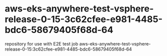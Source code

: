 # aws-eks-anywhere-test-vsphere-release-0-15-3c62cfee-e981-4485-bdc6-58679405f68d-64
repository for use with E2E test job aws-eks-anywhere-test-vsphere-release-0-15:3c62cfee-e981-4485-bdc6-58679405f68d-64
